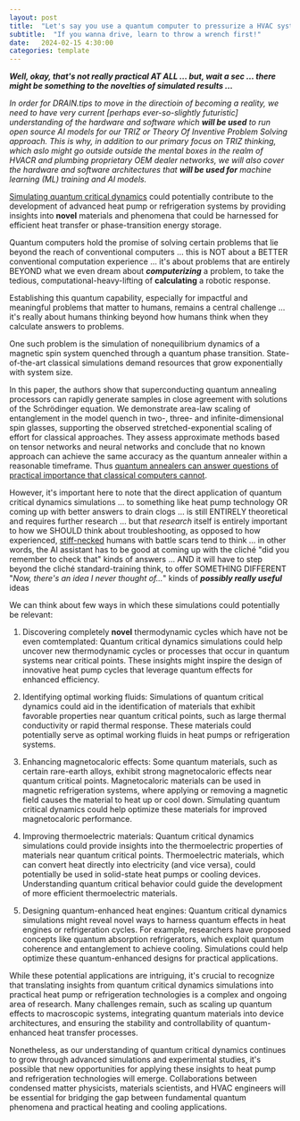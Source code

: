 ```yaml
---
layout: post
title:  "Let's say you use a quantum computer to pressurize a HVAC system"
subtitle:  "If you wanna drive, learn to throw a wrench first!"
date:   2024-02-15 4:30:00
categories: template
---
```



***Well, okay, that's not really practical AT ALL ... but, wait a sec ... there might be something to the novelties of simulated results ...***


*In order for DRAIN.tips to move in the directioin of becoming a reality, we need to have very current [perhaps ever-so-slightly futuristic] understanding of the hardware and software which* ***will be used*** *to run open source AI models for our TRIZ or Theory Of Inventive Problem Solving approach. This is why, in addition to our primary focus on TRIZ thinking, which aslo might go outside outside the mental boxes in the realm of HVACR and plumbing proprietary OEM dealer networks, we will also cover the hardware and software architectures that* ***will be used for*** *machine learning (ML) training and AI models.*

[Simulating quantum critical dynamics](https://arxiv.org/abs/2403.00910) could potentially contribute to the development of advanced heat pump or refrigeration systems by providing insights into **novel** materials and phenomena that could be harnessed for efficient heat transfer or phase-transition energy storage. 

Quantum computers hold the promise of solving certain problems that lie beyond the reach of conventional computers ... this is NOT about a BETTER conventional computation experience ... it's about problems that are entirely BEYOND what we even dream about ***computerizing*** a problem, to take the tedious, computational-heavy-lifting of **calculating** a robotic response.

Establishing this quantum capability, especially for impactful and meaningful problems that matter to humans, remains a central challenge ... it's really about humans thinking beyond how humans think when they calculate answers to problems. 

One such problem is the simulation of nonequilibrium dynamics of a magnetic spin system quenched through a quantum phase transition. State-of-the-art classical simulations demand resources that grow exponentially with system size. 

In this paper, the authors show that superconducting quantum annealing processors can rapidly generate samples in close agreement with solutions of the Schrödinger equation. We demonstrate area-law scaling of entanglement in the model quench in two-, three- and infinite-dimensional spin glasses, supporting the observed stretched-exponential scaling of effort for classical approaches. They assess approximate methods based on tensor networks and neural networks and conclude that no known approach can achieve the same accuracy as the quantum annealer within a reasonable timeframe. Thus [quantum annealers can answer questions of practical importance that classical computers cannot](https://arxiv.org/abs/2403.00910).

However, it's important here to note that the direct application of quantum critical dynamics simulations ... to something like heat pump technology OR coming up with better answers to drain clogs ... is still ENTIRELY theoretical and requires further research ... but that *research* itself is entirely important to how we SHOULD think about troubleshooting, as opposed to how experienced, [stiff-necked](https://biblehub.com/exodus/32-9.htm) humans with battle scars tend to think ... in other words, the AI assistant has to be good at coming up with the cliché "did you remember to check that" kinds of answers ... AND it will have to step beyond the cliché standard-training think, to offer SOMETHING DIFFERENT "*Now, there's an idea I never thought of...*" kinds of ***possibly really useful*** ideas

We can think about few ways in which these simulations could potentially be relevant:

1. Discovering completely **novel** thermodynamic cycles which have not be even comtemplated: Quantum critical dynamics simulations could help uncover new thermodynamic cycles or processes that occur in quantum systems near critical points. These insights might inspire the design of innovative heat pump cycles that leverage quantum effects for enhanced efficiency.

2. Identifying optimal working fluids: Simulations of quantum critical dynamics could aid in the identification of materials that exhibit favorable properties near quantum critical points, such as large thermal conductivity or rapid thermal response. These materials could potentially serve as optimal working fluids in heat pumps or refrigeration systems.

3. Enhancing magnetocaloric effects: Some quantum materials, such as certain rare-earth alloys, exhibit strong magnetocaloric effects near quantum critical points. Magnetocaloric materials can be used in magnetic refrigeration systems, where applying or removing a magnetic field causes the material to heat up or cool down. Simulating quantum critical dynamics could help optimize these materials for improved magnetocaloric performance.

4. Improving thermoelectric materials: Quantum critical dynamics simulations could provide insights into the thermoelectric properties of materials near quantum critical points. Thermoelectric materials, which can convert heat directly into electricity (and vice versa), could potentially be used in solid-state heat pumps or cooling devices. Understanding quantum critical behavior could guide the development of more efficient thermoelectric materials.

5. Designing quantum-enhanced heat engines: Quantum critical dynamics simulations might reveal novel ways to harness quantum effects in heat engines or refrigeration cycles. For example, researchers have proposed concepts like quantum absorption refrigerators, which exploit quantum coherence and entanglement to achieve cooling. Simulations could help optimize these quantum-enhanced designs for practical applications.

While these potential applications are intriguing, it's crucial to recognize that translating insights from quantum critical dynamics simulations into practical heat pump or refrigeration technologies is a complex and ongoing area of research. Many challenges remain, such as scaling up quantum effects to macroscopic systems, integrating quantum materials into device architectures, and ensuring the stability and controllability of quantum-enhanced heat transfer processes.

Nonetheless, as our understanding of quantum critical dynamics continues to grow through advanced simulations and experimental studies, it's possible that new opportunities for applying these insights to heat pump and refrigeration technologies will emerge. Collaborations between condensed matter physicists, materials scientists, and HVAC engineers will be essential for bridging the gap between fundamental quantum phenomena and practical heating and cooling applications.